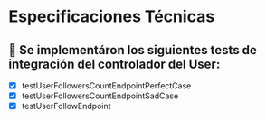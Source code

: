 # Especificaciones Técnicas

## 📝 Se implementáron los siguientes tests de integración del controlador del User:
- [x] testUserFollowersCountEndpointPerfectCase
- [x] testUserFollowersCountEndpointSadCase
- [x] testUserFollowEndpoint
